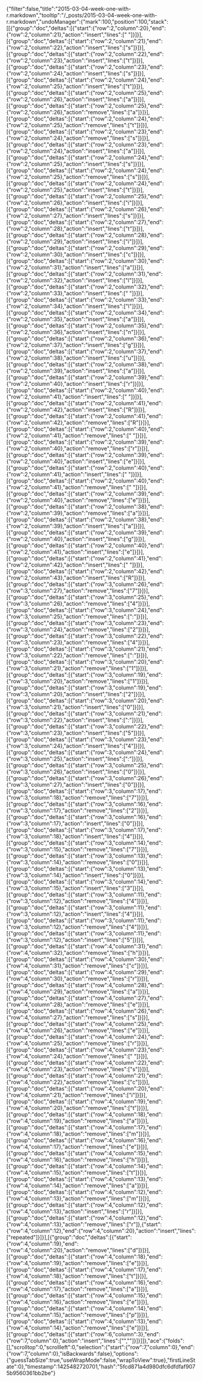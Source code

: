 {"filter":false,"title":"2015-03-04-week-one-with-r.markdown","tooltip":"/_posts/2015-03-04-week-one-with-r.markdown","undoManager":{"mark":100,"position":100,"stack":[[{"group":"doc","deltas":[{"start":{"row":2,"column":20},"end":{"row":2,"column":21},"action":"insert","lines":[" "]}]}],[{"group":"doc","deltas":[{"start":{"row":2,"column":21},"end":{"row":2,"column":22},"action":"insert","lines":["s"]}]}],[{"group":"doc","deltas":[{"start":{"row":2,"column":22},"end":{"row":2,"column":23},"action":"insert","lines":["t"]}]}],[{"group":"doc","deltas":[{"start":{"row":2,"column":23},"end":{"row":2,"column":24},"action":"insert","lines":["s"]}]}],[{"group":"doc","deltas":[{"start":{"row":2,"column":24},"end":{"row":2,"column":25},"action":"insert","lines":["t"]}]}],[{"group":"doc","deltas":[{"start":{"row":2,"column":25},"end":{"row":2,"column":26},"action":"insert","lines":["a"]}]}],[{"group":"doc","deltas":[{"start":{"row":2,"column":25},"end":{"row":2,"column":26},"action":"remove","lines":["a"]}]}],[{"group":"doc","deltas":[{"start":{"row":2,"column":24},"end":{"row":2,"column":25},"action":"remove","lines":["t"]}]}],[{"group":"doc","deltas":[{"start":{"row":2,"column":23},"end":{"row":2,"column":24},"action":"remove","lines":["s"]}]}],[{"group":"doc","deltas":[{"start":{"row":2,"column":23},"end":{"row":2,"column":24},"action":"insert","lines":["a"]}]}],[{"group":"doc","deltas":[{"start":{"row":2,"column":24},"end":{"row":2,"column":25},"action":"insert","lines":["s"]}]}],[{"group":"doc","deltas":[{"start":{"row":2,"column":24},"end":{"row":2,"column":25},"action":"remove","lines":["s"]}]}],[{"group":"doc","deltas":[{"start":{"row":2,"column":24},"end":{"row":2,"column":25},"action":"insert","lines":["t"]}]}],[{"group":"doc","deltas":[{"start":{"row":2,"column":25},"end":{"row":2,"column":26},"action":"insert","lines":["i"]}]}],[{"group":"doc","deltas":[{"start":{"row":2,"column":26},"end":{"row":2,"column":27},"action":"insert","lines":["s"]}]}],[{"group":"doc","deltas":[{"start":{"row":2,"column":27},"end":{"row":2,"column":28},"action":"insert","lines":["t"]}]}],[{"group":"doc","deltas":[{"start":{"row":2,"column":28},"end":{"row":2,"column":29},"action":"insert","lines":["i"]}]}],[{"group":"doc","deltas":[{"start":{"row":2,"column":29},"end":{"row":2,"column":30},"action":"insert","lines":["c"]}]}],[{"group":"doc","deltas":[{"start":{"row":2,"column":30},"end":{"row":2,"column":31},"action":"insert","lines":["a"]}]}],[{"group":"doc","deltas":[{"start":{"row":2,"column":31},"end":{"row":2,"column":32},"action":"insert","lines":["l"]}]}],[{"group":"doc","deltas":[{"start":{"row":2,"column":32},"end":{"row":2,"column":33},"action":"insert","lines":[" "]}]}],[{"group":"doc","deltas":[{"start":{"row":2,"column":33},"end":{"row":2,"column":34},"action":"insert","lines":["l"]}]}],[{"group":"doc","deltas":[{"start":{"row":2,"column":34},"end":{"row":2,"column":35},"action":"insert","lines":["a"]}]}],[{"group":"doc","deltas":[{"start":{"row":2,"column":35},"end":{"row":2,"column":36},"action":"insert","lines":["n"]}]}],[{"group":"doc","deltas":[{"start":{"row":2,"column":36},"end":{"row":2,"column":37},"action":"insert","lines":["g"]}]}],[{"group":"doc","deltas":[{"start":{"row":2,"column":37},"end":{"row":2,"column":38},"action":"insert","lines":["u"]}]}],[{"group":"doc","deltas":[{"start":{"row":2,"column":38},"end":{"row":2,"column":39},"action":"insert","lines":["a"]}]}],[{"group":"doc","deltas":[{"start":{"row":2,"column":39},"end":{"row":2,"column":40},"action":"insert","lines":["r"]}]}],[{"group":"doc","deltas":[{"start":{"row":2,"column":40},"end":{"row":2,"column":41},"action":"insert","lines":[" "]}]}],[{"group":"doc","deltas":[{"start":{"row":2,"column":41},"end":{"row":2,"column":42},"action":"insert","lines":["R"]}]}],[{"group":"doc","deltas":[{"start":{"row":2,"column":41},"end":{"row":2,"column":42},"action":"remove","lines":["R"]}]}],[{"group":"doc","deltas":[{"start":{"row":2,"column":40},"end":{"row":2,"column":41},"action":"remove","lines":[" "]}]}],[{"group":"doc","deltas":[{"start":{"row":2,"column":39},"end":{"row":2,"column":40},"action":"remove","lines":["r"]}]}],[{"group":"doc","deltas":[{"start":{"row":2,"column":39},"end":{"row":2,"column":40},"action":"insert","lines":["e"]}]}],[{"group":"doc","deltas":[{"start":{"row":2,"column":40},"end":{"row":2,"column":41},"action":"insert","lines":[" "]}]}],[{"group":"doc","deltas":[{"start":{"row":2,"column":40},"end":{"row":2,"column":41},"action":"remove","lines":[" "]}]}],[{"group":"doc","deltas":[{"start":{"row":2,"column":39},"end":{"row":2,"column":40},"action":"remove","lines":["e"]}]}],[{"group":"doc","deltas":[{"start":{"row":2,"column":38},"end":{"row":2,"column":39},"action":"remove","lines":["a"]}]}],[{"group":"doc","deltas":[{"start":{"row":2,"column":38},"end":{"row":2,"column":39},"action":"insert","lines":["a"]}]}],[{"group":"doc","deltas":[{"start":{"row":2,"column":39},"end":{"row":2,"column":40},"action":"insert","lines":["g"]}]}],[{"group":"doc","deltas":[{"start":{"row":2,"column":40},"end":{"row":2,"column":41},"action":"insert","lines":["e"]}]}],[{"group":"doc","deltas":[{"start":{"row":2,"column":41},"end":{"row":2,"column":42},"action":"insert","lines":[" "]}]}],[{"group":"doc","deltas":[{"start":{"row":2,"column":42},"end":{"row":2,"column":43},"action":"insert","lines":["R"]}]}],[{"group":"doc","deltas":[{"start":{"row":3,"column":26},"end":{"row":3,"column":27},"action":"remove","lines":["7"]}]}],[{"group":"doc","deltas":[{"start":{"row":3,"column":25},"end":{"row":3,"column":26},"action":"remove","lines":["4"]}]}],[{"group":"doc","deltas":[{"start":{"row":3,"column":24},"end":{"row":3,"column":25},"action":"remove","lines":[":"]}]}],[{"group":"doc","deltas":[{"start":{"row":3,"column":23},"end":{"row":3,"column":24},"action":"remove","lines":["2"]}]}],[{"group":"doc","deltas":[{"start":{"row":3,"column":22},"end":{"row":3,"column":23},"action":"remove","lines":["4"]}]}],[{"group":"doc","deltas":[{"start":{"row":3,"column":21},"end":{"row":3,"column":22},"action":"remove","lines":[":"]}]}],[{"group":"doc","deltas":[{"start":{"row":3,"column":20},"end":{"row":3,"column":21},"action":"remove","lines":["1"]}]}],[{"group":"doc","deltas":[{"start":{"row":3,"column":19},"end":{"row":3,"column":20},"action":"remove","lines":["1"]}]}],[{"group":"doc","deltas":[{"start":{"row":3,"column":19},"end":{"row":3,"column":20},"action":"insert","lines":["2"]}]}],[{"group":"doc","deltas":[{"start":{"row":3,"column":20},"end":{"row":3,"column":21},"action":"insert","lines":["0"]}]}],[{"group":"doc","deltas":[{"start":{"row":3,"column":21},"end":{"row":3,"column":22},"action":"insert","lines":[":"]}]}],[{"group":"doc","deltas":[{"start":{"row":3,"column":22},"end":{"row":3,"column":23},"action":"insert","lines":["5"]}]}],[{"group":"doc","deltas":[{"start":{"row":3,"column":23},"end":{"row":3,"column":24},"action":"insert","lines":["4"]}]}],[{"group":"doc","deltas":[{"start":{"row":3,"column":24},"end":{"row":3,"column":25},"action":"insert","lines":[":"]}]}],[{"group":"doc","deltas":[{"start":{"row":3,"column":25},"end":{"row":3,"column":26},"action":"insert","lines":["0"]}]}],[{"group":"doc","deltas":[{"start":{"row":3,"column":26},"end":{"row":3,"column":27},"action":"insert","lines":["0"]}]}],[{"group":"doc","deltas":[{"start":{"row":3,"column":17},"end":{"row":3,"column":18},"action":"remove","lines":["7"]}]}],[{"group":"doc","deltas":[{"start":{"row":3,"column":16},"end":{"row":3,"column":17},"action":"remove","lines":["2"]}]}],[{"group":"doc","deltas":[{"start":{"row":3,"column":16},"end":{"row":3,"column":17},"action":"insert","lines":["0"]}]}],[{"group":"doc","deltas":[{"start":{"row":3,"column":17},"end":{"row":3,"column":18},"action":"insert","lines":["4"]}]}],[{"group":"doc","deltas":[{"start":{"row":3,"column":14},"end":{"row":3,"column":15},"action":"remove","lines":["7"]}]}],[{"group":"doc","deltas":[{"start":{"row":3,"column":13},"end":{"row":3,"column":14},"action":"remove","lines":["0"]}]}],[{"group":"doc","deltas":[{"start":{"row":3,"column":13},"end":{"row":3,"column":14},"action":"insert","lines":["0"]}]}],[{"group":"doc","deltas":[{"start":{"row":3,"column":14},"end":{"row":3,"column":15},"action":"insert","lines":["3"]}]}],[{"group":"doc","deltas":[{"start":{"row":3,"column":11},"end":{"row":3,"column":12},"action":"remove","lines":["4"]}]}],[{"group":"doc","deltas":[{"start":{"row":3,"column":11},"end":{"row":3,"column":12},"action":"insert","lines":["4"]}]}],[{"group":"doc","deltas":[{"start":{"row":3,"column":11},"end":{"row":3,"column":12},"action":"remove","lines":["4"]}]}],[{"group":"doc","deltas":[{"start":{"row":3,"column":11},"end":{"row":3,"column":12},"action":"insert","lines":["5"]}]}],[{"group":"doc","deltas":[{"start":{"row":4,"column":31},"end":{"row":4,"column":32},"action":"remove","lines":["h"]}]}],[{"group":"doc","deltas":[{"start":{"row":4,"column":30},"end":{"row":4,"column":31},"action":"remove","lines":["c"]}]}],[{"group":"doc","deltas":[{"start":{"row":4,"column":29},"end":{"row":4,"column":30},"action":"remove","lines":["r"]}]}],[{"group":"doc","deltas":[{"start":{"row":4,"column":28},"end":{"row":4,"column":29},"action":"remove","lines":["a"]}]}],[{"group":"doc","deltas":[{"start":{"row":4,"column":27},"end":{"row":4,"column":28},"action":"remove","lines":["e"]}]}],[{"group":"doc","deltas":[{"start":{"row":4,"column":26},"end":{"row":4,"column":27},"action":"remove","lines":["s"]}]}],[{"group":"doc","deltas":[{"start":{"row":4,"column":25},"end":{"row":4,"column":26},"action":"remove","lines":["e"]}]}],[{"group":"doc","deltas":[{"start":{"row":4,"column":24},"end":{"row":4,"column":25},"action":"remove","lines":["r"]}]}],[{"group":"doc","deltas":[{"start":{"row":4,"column":23},"end":{"row":4,"column":24},"action":"remove","lines":[" "]}]}],[{"group":"doc","deltas":[{"start":{"row":4,"column":22},"end":{"row":4,"column":23},"action":"remove","lines":["s"]}]}],[{"group":"doc","deltas":[{"start":{"row":4,"column":21},"end":{"row":4,"column":22},"action":"remove","lines":["c"]}]}],[{"group":"doc","deltas":[{"start":{"row":4,"column":20},"end":{"row":4,"column":21},"action":"remove","lines":["i"]}]}],[{"group":"doc","deltas":[{"start":{"row":4,"column":19},"end":{"row":4,"column":20},"action":"remove","lines":["t"]}]}],[{"group":"doc","deltas":[{"start":{"row":4,"column":18},"end":{"row":4,"column":19},"action":"remove","lines":["a"]}]}],[{"group":"doc","deltas":[{"start":{"row":4,"column":17},"end":{"row":4,"column":18},"action":"remove","lines":["m"]}]}],[{"group":"doc","deltas":[{"start":{"row":4,"column":16},"end":{"row":4,"column":17},"action":"remove","lines":["e"]}]}],[{"group":"doc","deltas":[{"start":{"row":4,"column":15},"end":{"row":4,"column":16},"action":"remove","lines":["h"]}]}],[{"group":"doc","deltas":[{"start":{"row":4,"column":14},"end":{"row":4,"column":15},"action":"remove","lines":["t"]}]}],[{"group":"doc","deltas":[{"start":{"row":4,"column":13},"end":{"row":4,"column":14},"action":"remove","lines":["a"]}]}],[{"group":"doc","deltas":[{"start":{"row":4,"column":12},"end":{"row":4,"column":13},"action":"remove","lines":["m"]}]}],[{"group":"doc","deltas":[{"start":{"row":4,"column":12},"end":{"row":4,"column":13},"action":"insert","lines":["r"]}]}],[{"group":"doc","deltas":[{"start":{"row":4,"column":12},"end":{"row":4,"column":13},"action":"remove","lines":["r"]},{"start":{"row":4,"column":12},"end":{"row":4,"column":20},"action":"insert","lines":["repeated"]}]}],[{"group":"doc","deltas":[{"start":{"row":4,"column":19},"end":{"row":4,"column":20},"action":"remove","lines":["d"]}]}],[{"group":"doc","deltas":[{"start":{"row":4,"column":18},"end":{"row":4,"column":19},"action":"remove","lines":["e"]}]}],[{"group":"doc","deltas":[{"start":{"row":4,"column":17},"end":{"row":4,"column":18},"action":"remove","lines":["t"]}]}],[{"group":"doc","deltas":[{"start":{"row":4,"column":16},"end":{"row":4,"column":17},"action":"remove","lines":["a"]}]}],[{"group":"doc","deltas":[{"start":{"row":4,"column":15},"end":{"row":4,"column":16},"action":"remove","lines":["e"]}]}],[{"group":"doc","deltas":[{"start":{"row":4,"column":14},"end":{"row":4,"column":15},"action":"remove","lines":["p"]}]}],[{"group":"doc","deltas":[{"start":{"row":4,"column":13},"end":{"row":4,"column":14},"action":"remove","lines":["e"]}]}],[{"group":"doc","deltas":[{"start":{"row":6,"column":3},"end":{"row":7,"column":0},"action":"insert","lines":["",""]}]}]]},"ace":{"folds":[],"scrolltop":0,"scrollleft":0,"selection":{"start":{"row":7,"column":0},"end":{"row":7,"column":0},"isBackwards":false},"options":{"guessTabSize":true,"useWrapMode":false,"wrapToView":true},"firstLineState":0},"timestamp":1425482720701,"hash":"5fcd871a4d980dfc6dfdfaf9075b9560361bb2be"}